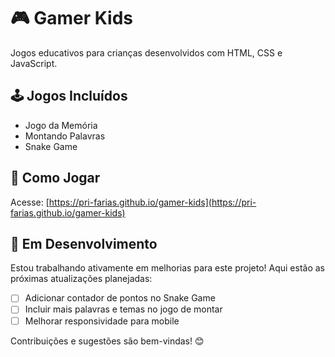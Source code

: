 # 🎮 Gamer Kids  
Jogos educativos para crianças desenvolvidos com HTML, CSS e JavaScript.  

## 🕹️ Jogos Incluídos  
- Jogo da Memória  
- Montando Palavras  
- Snake Game  

## 🚀 Como Jogar  
Acesse: [https://pri-farias.github.io/gamer-kids](https://pri-farias.github.io/gamer-kids)  

## 🚧 **Em Desenvolvimento**  

Estou trabalhando ativamente em melhorias para este projeto! Aqui estão as próximas atualizações planejadas:  

- [ ] Adicionar contador de pontos no Snake Game  
- [ ] Incluir mais palavras e temas no jogo de montar  
- [ ] Melhorar responsividade para mobile  

Contribuições e sugestões são bem-vindas! 😊  
